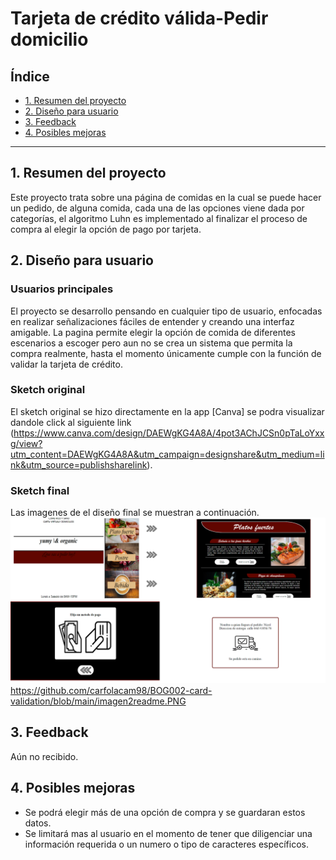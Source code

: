 # Tarjeta de crédito válida-Pedir domicilio

## Índice

* [1. Resumen del proyecto](#1-resumen-del-proyecto)
* [2. Diseño para usuario](#2-diseño-para-usuario)
* [3. Feedback](#3-Feedback)
* [4. Posibles mejoras](#4-Posibles-mejoras)


***

## 1. Resumen del proyecto

Este proyecto trata sobre una página de comidas en la cual se puede hacer un pedido, de alguna comida, cada una de las opciones viene dada por categorías, el algoritmo Luhn es implementado al finalizar el proceso de compra al elegir  la opción de pago por tarjeta.

## 2. Diseño para usuario
### Usuarios principales

El proyecto se desarrollo pensando en cualquier tipo de usuario, enfocadas en realizar señalizaciones fáciles de entender y creando una interfaz amigable. La pagina permite elegir la opción de comida de diferentes escenarios a escoger pero aun no se crea un sistema que permita la compra realmente, hasta el momento únicamente cumple con la función de validar la tarjeta de crédito.

### Sketch original
El sketch original se hizo directamente en la app [Canva] se podra visualizar dandole click al siguiente link (https://www.canva.com/design/DAEWgKG4A8A/4pot3AChJCSn0pTaLoYxxg/view?utm_content=DAEWgKG4A8A&utm_campaign=designshare&utm_medium=link&utm_source=publishsharelink).
### Sketch final
Las imagenes de el diseño final se muestran a continuación.
![Alt text](https://github.com/carfolacam98/BOG002-card-validation/blob/main/imagen1readme.PNG?raw=true "Optional Title") 
https://github.com/carfolacam98/BOG002-card-validation/blob/main/imagen2readme.PNG
## 3. Feedback

Aún no recibido.


## 4. Posibles mejoras

* Se podrá elegir más de una opción de compra y se guardaran estos datos.
* Se limitará mas al usuario en el momento de tener que diligenciar una información requerida o un numero o tipo de caracteres específicos.
